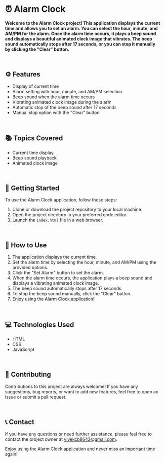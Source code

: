 # ⏰ Alarm Clock

**Welcome to the Alarm Clock project! This application displays the current time and allows you to set an alarm. You can select the hour, minute, and AM/PM for the alarm. Once the alarm time occurs, it plays a beep sound and displays a beautiful animated clock image that vibrates. The beep sound automatically stops after 17 seconds, or you can stop it manually by clicking the "Clear" button.**

<br>

## ⚙️ Features

- Display of current time
- Alarm setting with hour, minute, and AM/PM selection
- Beep sound when the alarm time occurs
- Vibrating animated clock image during the alarm
- Automatic stop of the beep sound after 17 seconds
- Manual stop option with the "Clear" button

<br>

## 📚 Topics Covered

- Current time display
- Beep sound playback
- Animated clock image

<br>

## 🚀 Getting Started

To use the Alarm Clock application, follow these steps:

1. Clone or download the project repository to your local machine.
2. Open the project directory in your preferred code editor.
3. Launch the `index.html` file in a web browser.

<br>

## 🎯 How to Use

1. The application displays the current time.
2. Set the alarm time by selecting the hour, minute, and AM/PM using the provided options.
3. Click the "Set Alarm" button to set the alarm.
4. When the alarm time occurs, the application plays a beep sound and displays a vibrating animated clock image.
5. The beep sound automatically stops after 17 seconds.
6. To stop the beep sound manually, click the "Clear" button.
7. Enjoy using the Alarm Clock application!

<br>

## 💻 Technologies Used

- HTML
- CSS
- JavaScript

<br>

## 🤝 Contributing

Contributions to this project are always welcome! If you have any suggestions, bug reports, or want to add new features, feel free to open an issue or submit a pull request.

<br>

## 📞 Contact

If you have any questions or need further assistance, please feel free to contact the project owner at vivekcb8642@gmail.com.

Enjoy using the Alarm Clock application and never miss an important time again!
